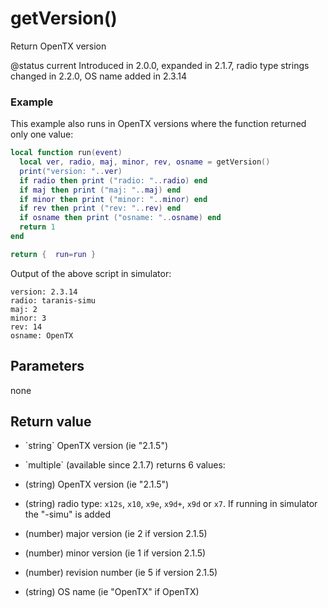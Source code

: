 # getVersion()



Return OpenTX version

@status current Introduced in 2.0.0, expanded in 2.1.7, radio type strings changed in 2.2.0, OS name added in 2.3.14

### Example

This example also runs in OpenTX versions where the function returned only one value:

```lua
local function run(event)
  local ver, radio, maj, minor, rev, osname = getVersion()
  print("version: "..ver)
  if radio then print ("radio: "..radio) end
  if maj then print ("maj: "..maj) end
  if minor then print ("minor: "..minor) end
  if rev then print ("rev: "..rev) end
  if osname then print ("osname: "..osname) end
  return 1
end

return {  run=run }
```
Output of the above script in simulator:
```
version: 2.3.14
radio: taranis-simu
maj: 2
minor: 3
rev: 14
osname: OpenTX
```


## Parameters

none

## Return value

* \`string\` OpenTX version (ie "2.1.5")

* \`multiple\` (available since 2.1.7) returns 6 values:
 * (string) OpenTX version (ie "2.1.5")
 * (string) radio type: `x12s`, `x10`, `x9e`, `x9d+`, `x9d` or `x7`.
If running in simulator the "-simu" is added
 * (number) major version (ie 2 if version 2.1.5)
 * (number) minor version (ie 1 if version 2.1.5)
 * (number) revision number (ie 5 if version 2.1.5)
 * (string) OS name (ie "OpenTX" if OpenTX)




